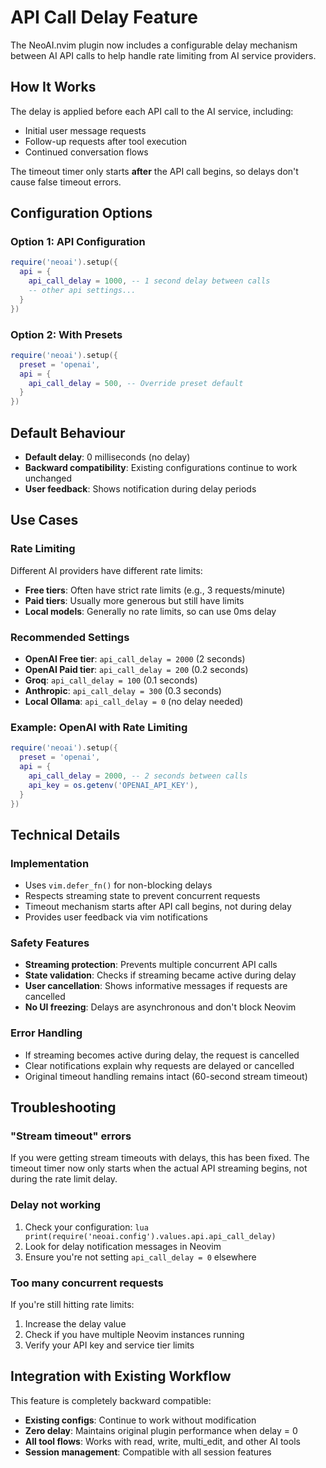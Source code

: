 # API Call Delay Feature

The NeoAI.nvim plugin now includes a configurable delay mechanism between AI API calls to help handle rate limiting from AI service providers.

## How It Works

The delay is applied before each API call to the AI service, including:

- Initial user message requests
- Follow-up requests after tool execution
- Continued conversation flows

The timeout timer only starts **after** the API call begins, so delays don't cause false timeout errors.

## Configuration Options

### Option 1: API Configuration

```lua
require('neoai').setup({
  api = {
    api_call_delay = 1000, -- 1 second delay between calls
    -- other api settings...
  }
})
```

### Option 2: With Presets

```lua
require('neoai').setup({
  preset = 'openai',
  api = {
    api_call_delay = 500, -- Override preset default
  }
})
```

## Default Behaviour

- **Default delay**: 0 milliseconds (no delay)
- **Backward compatibility**: Existing configurations continue to work unchanged
- **User feedback**: Shows notification during delay periods

## Use Cases

### Rate Limiting

Different AI providers have different rate limits:

- **Free tiers**: Often have strict rate limits (e.g., 3 requests/minute)
- **Paid tiers**: Usually more generous but still have limits
- **Local models**: Generally no rate limits, so can use 0ms delay

### Recommended Settings

- **OpenAI Free tier**: `api_call_delay = 2000` (2 seconds)
- **OpenAI Paid tier**: `api_call_delay = 200` (0.2 seconds)
- **Groq**: `api_call_delay = 100` (0.1 seconds)
- **Anthropic**: `api_call_delay = 300` (0.3 seconds)
- **Local Ollama**: `api_call_delay = 0` (no delay needed)

### Example: OpenAI with Rate Limiting

```lua
require('neoai').setup({
  preset = 'openai',
  api = {
    api_call_delay = 2000, -- 2 seconds between calls
    api_key = os.getenv('OPENAI_API_KEY'),
  }
})
```

## Technical Details

### Implementation

- Uses `vim.defer_fn()` for non-blocking delays
- Respects streaming state to prevent concurrent requests
- Timeout mechanism starts after API call begins, not during delay
- Provides user feedback via vim notifications

### Safety Features

- **Streaming protection**: Prevents multiple concurrent API calls
- **State validation**: Checks if streaming became active during delay
- **User cancellation**: Shows informative messages if requests are cancelled
- **No UI freezing**: Delays are asynchronous and don't block Neovim

### Error Handling

- If streaming becomes active during delay, the request is cancelled
- Clear notifications explain why requests are delayed or cancelled
- Original timeout handling remains intact (60-second stream timeout)

## Troubleshooting

### "Stream timeout" errors

If you were getting stream timeouts with delays, this has been fixed. The timeout timer now only starts when the actual API streaming begins, not during the rate limit delay.

### Delay not working

1. Check your configuration: `lua print(require('neoai.config').values.api.api_call_delay)`
2. Look for delay notification messages in Neovim
3. Ensure you're not setting `api_call_delay = 0` elsewhere

### Too many concurrent requests

If you're still hitting rate limits:

1. Increase the delay value
2. Check if you have multiple Neovim instances running
3. Verify your API key and service tier limits

## Integration with Existing Workflow

This feature is completely backward compatible:

- **Existing configs**: Continue to work without modification
- **Zero delay**: Maintains original plugin performance when delay = 0
- **All tool flows**: Works with read, write, multi_edit, and other AI tools
- **Session management**: Compatible with all session features
